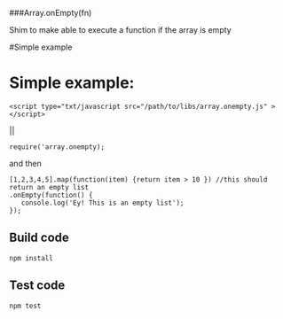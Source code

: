 ###Array.onEmpty(fn)

Shim to make able to execute a function if the array is empty


#Simple example


# Simple example:

    <script type="txt/javascript src="/path/to/libs/array.onempty.js" ></script>

||

    require('array.onempty);

and then

    [1,2,3,4,5].map(function(item) {return item > 10 }) //this should return an empty list
    .onEmpty(function() {
       console.log('Ey! This is an empty list');
    });



## Build code
    npm install

## Test code
    npm test


